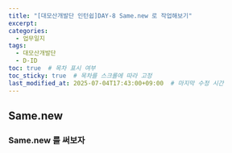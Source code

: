 ```yaml
---
title: "[대모산개발단 인턴쉽]DAY-8 Same.new 로 작업해보기"
excerpt: 
categories: 
  - 업무일지
tags:
  - 대모산개발단
  - D-ID 
toc: true  # 목차 표시 여부
toc_sticky: true  # 목차를 스크롤에 따라 고정
last_modified_at: 2025-07-04T17:43:00+09:00  # 마지막 수정 시간
---
```


## Same.new 
 
 <h3>Same.new 를 써보자</h3> 

 
